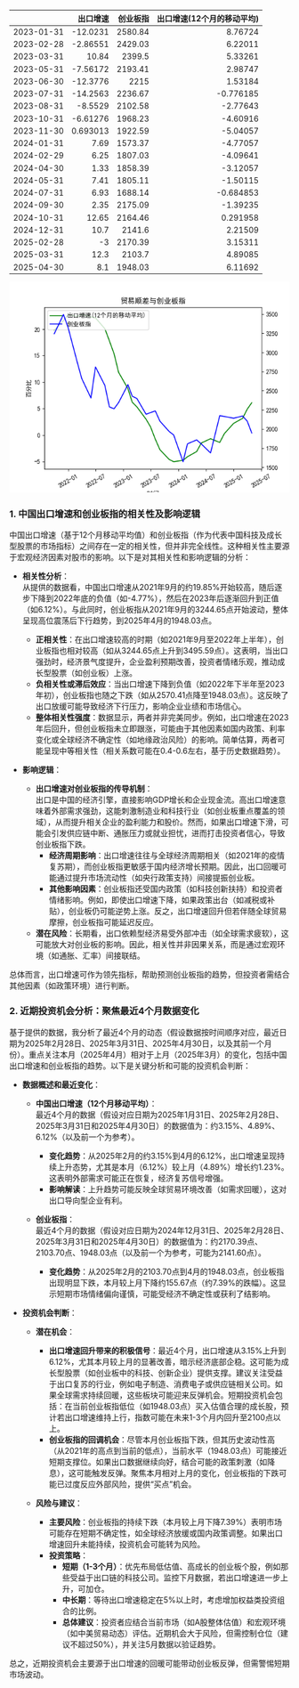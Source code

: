 |            |   出口增速 |   创业板指 |   出口增速(12个月的移动平均) |
|:-----------|-----------:|-----------:|-----------------------------:|
| 2023-01-31 | -12.0231   |    2580.84 |                     8.76724  |
| 2023-02-28 |  -2.86551  |    2429.03 |                     6.22011  |
| 2023-03-31 |  10.84     |    2399.5  |                     5.33261  |
| 2023-05-31 |  -7.56172  |    2193.41 |                     2.98747  |
| 2023-06-30 | -12.3776   |    2215    |                     1.53184  |
| 2023-07-31 | -14.2563   |    2236.67 |                    -0.776185 |
| 2023-08-31 |  -8.5529   |    2102.58 |                    -2.77643  |
| 2023-10-31 |  -6.61276  |    1968.23 |                    -4.60916  |
| 2023-11-30 |   0.693013 |    1922.59 |                    -5.04057  |
| 2024-01-31 |   7.69     |    1573.37 |                    -4.77057  |
| 2024-02-29 |   6.25     |    1807.03 |                    -4.09641  |
| 2024-04-30 |   1.33     |    1858.39 |                    -3.12057  |
| 2024-05-31 |   7.41     |    1805.11 |                    -1.50115  |
| 2024-07-31 |   6.93     |    1688.14 |                    -0.684853 |
| 2024-09-30 |   2.35     |    2175.09 |                    -1.39235  |
| 2024-10-31 |  12.65     |    2164.46 |                     0.291958 |
| 2024-12-31 |  10.7      |    2141.6  |                     2.21509  |
| 2025-02-28 |  -3        |    2170.39 |                     3.15311  |
| 2025-03-31 |  12.3      |    2103.7  |                     4.89085  |
| 2025-04-30 |   8.1      |    1948.03 |                     6.11692  |

![图](output_cybz.png)

### 1. 中国出口增速和创业板指的相关性及影响逻辑

中国出口增速（基于12个月移动平均值）和创业板指（作为代表中国科技及成长型股票的市场指标）之间存在一定的相关性，但并非完全线性。这种相关性主要源于宏观经济因素对股市的影响。以下是对其相关性和影响逻辑的分析：

- **相关性分析**：  
  从提供的数据看，中国出口增速从2021年9月的约19.85%开始较高，随后逐步下降到2022年底的负值（如-4.77%），然后在2023年后逐渐回升到正值（如6.12%）。与此同时，创业板指从2021年9月的3244.65点开始波动，整体呈现高位震荡后下行趋势，到2025年4月的1948.03点。  
  - **正相关性**：在出口增速较高的时期（如2021年9月至2022年上半年），创业板指也相对较高（如从3244.65点上升到3495.59点）。这表明，当出口强劲时，经济景气度提升，企业盈利预期改善，投资者情绪乐观，推动成长型股票（如创业板）上涨。  
  - **负相关性或滞后效应**：当出口增速下降到负值（如2022年下半年至2023年初），创业板指也随之下跌（如从2570.41点降至1948.03点）。这反映了出口放缓可能导致经济下行压力，影响企业业绩和市场信心。  
  - **整体相关性强度**：数据显示，两者并非完美同步。例如，出口增速在2023年后回升，但创业板指未立即跟涨，可能由于其他因素如国内政策、利率变化或全球经济不确定性（如地缘政治风险）的影响。简单估算，两者可能呈现中等相关性（相关系数可能在0.4-0.6左右，基于历史数据趋势）。

- **影响逻辑**：  
  - **出口增速对创业板指的传导机制**：  
    出口是中国的经济引擎，直接影响GDP增长和企业现金流。高出口增速意味着外部需求强劲，这能刺激制造业和科技行业（如创业板重点覆盖的领域），从而提升相关企业的盈利能力和股价。然而，如果出口增速下滑，可能会引发供应链中断、通胀压力或就业担忧，进而打击投资者信心，导致创业板指下跌。  
    - **经济周期影响**：出口增速往往与全球经济周期相关（如2021年的疫情复苏期），而创业板指更敏感于国内经济增长预期。因此，出口回暖可能通过提升市场流动性（如央行政策支持）间接提振创业板。  
    - **其他影响因素**：创业板指还受国内政策（如科技创新扶持）和投资者情绪影响。例如，即使出口增速下降，如果政策出台（如减税或补贴），创业板仍可能逆势上涨。反之，出口增速回升但若伴随全球贸易摩擦，创业板指可能延迟反应。  
  - **潜在风险**：长期看，出口依赖型经济易受外部冲击（如全球需求疲软），这可能放大对创业板的影响。因此，相关性并非因果关系，而是通过宏观环境（如通胀、汇率）间接联结。

总体而言，出口增速可作为领先指标，帮助预测创业板指的趋势，但投资者需结合其他因素（如政策环境）进行判断。

### 2. 近期投资机会分析：聚焦最近4个月数据变化

基于提供的数据，我分析了最近4个月的动态（假设数据按时间顺序对应，最近日期为2025年2月28日、2025年3月31日、2025年4月30日，以及其前一个月份）。重点关注本月（2025年4月）相对于上月（2025年3月）的变化，包括中国出口增速和创业板指的趋势。以下是关键分析和可能的投资机会判断：

- **数据概述和最近变化**：  
  - **中国出口增速（12个月移动平均）**：  
    最近4个月的数据（假设对应日期为2025年1月31日、2025年2月28日、2025年3月31日和2025年4月30日）的数据值为：约3.15%、4.89%、6.12%（以及前一个为参考）。  
    - **变化趋势**：从2025年2月的约3.15%到4月的6.12%，出口增速呈现持续上升态势，尤其是本月（6.12%）较上月（4.89%）增长约1.23%。这表明外部需求可能正在恢复，经济复苏信号增强。  
    - **影响解读**：上升趋势可能反映全球贸易环境改善（如需求回暖），这对出口导向型企业有利。  

  - **创业板指**：  
    最近4个月的数据（假设对应日期为2024年12月31日、2025年2月28日、2025年3月31日和2025年4月30日）的数据值为：约2170.39点、2103.70点、1948.03点（以及前一个为参考，可能为2141.60点）。  
    - **变化趋势**：从2025年2月的2103.70点到4月的1948.03点，创业板指出现明显下跌，本月较上月下降约155.67点（约7.39%的跌幅）。这显示短期市场情绪偏向谨慎，可能受经济不确定性或获利了结影响。  

- **投资机会判断**：  
  - **潜在机会**：  
    - **出口增速回升带来的积极信号**：最近4个月，出口增速从3.15%上升到6.12%，尤其本月较上月的显著改善，暗示经济底部企稳。这可能为成长型股票（如创业板中的科技、创新企业）提供支撑。建议关注受益于出口复苏的行业，例如电子制造、消费电子或供应链相关公司。如果全球需求持续回暖，这些板块可能迎来反弹机会。短期投资机会包括：在当前创业板指低位（如1948.03点）买入估值合理的成长股，预计若出口增速维持上行，指数可能在未来1-3个月内回升至2100点以上。  
    - **创业板指的回调机会**：尽管本月创业板指下跌，但其历史波动性高（从2021年的高点到当前的低点），当前水平（1948.03点）可能接近短期支撑位。如果出口数据继续向好，结合可能的政策刺激（如降息），这可能触发反弹。聚焦本月相对上月的变化，创业板指的下跌可能已过度反应外部风险，提供“买点”机会。  

  - **风险与建议**：  
    - **主要风险**：创业板指的持续下跌（本月较上月下降7.39%）表明市场可能存在短期不确定性，如全球经济放缓或国内政策调整。如果出口增速回升未能持续，投资机会可能转为风险。  
    - **投资策略**：  
      - **短期（1-3个月）**：优先布局低估值、高成长的创业板个股，例如那些受益于出口链的科技公司。监控下月数据，若出口增速进一步上升，可加仓。  
      - **中长期**：等待出口增速稳定在5%以上时，考虑增加权益类投资组合的比例。  
      - **总体建议**：投资者应结合当前市场（如A股整体估值）和宏观环境（如中美贸易动态）评估。近期机会大于风险，但需控制仓位（建议不超过50%），并关注5月数据以验证趋势。  

总之，近期投资机会主要源于出口增速的回暖可能带动创业板反弹，但需警惕短期市场波动。